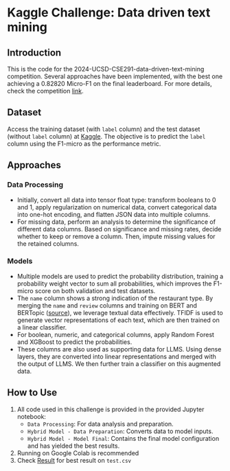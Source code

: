 # Kaggle Challenge: Data driven text mining

## Introduction
This is the code for the 2024-UCSD-CSE291-data-driven-text-mining competition. Several approaches have been implemented, with the best one achieving a 0.82820 Micro-F1 on the final leaderboard. For more details, check the competition [link](https://www.kaggle.com/competitions/2024-ucsd-cse291-data-driven-text-mining).

## Dataset

Access the training dataset (with `label` column) and the test dataset (without `label` column) at [Kaggle](https://www.kaggle.com/competitions/2024-ucsd-cse291-data-driven-text-mining/data). The objective is to predict the `label` column using the F1-micro as the performance metric.

## Approaches
### Data Processing
- Initially, convert all data into tensor float type: transform booleans to 0 and 1, apply regularization on numerical data, convert categorical data into one-hot encoding, and flatten JSON data into multiple columns.
- For missing data, perform an analysis to determine the significance of different data columns. Based on significance and missing rates, decide whether to keep or remove a column. Then, impute missing values for the retained columns.

### Models
- Multiple models are used to predict the probability distribution, training a probability weight vector to sum all probabilities, which improves the F1-micro score on both validation and test datasets.
- The `name` column shows a strong indication of the restaurant type. By merging the `name` and `review` columns and training on BERT and BERTopic ([source](https://maartengr.github.io/BERTopic/index.html)), we leverage textual data effectively. TFIDF is used to generate vector representations of each text, which are then trained on a linear classifier.
- For boolean, numeric, and categorical columns, apply Random Forest and XGBoost to predict the probabilities.
- These columns are also used as supporting data for LLMS. Using dense layers, they are converted into linear representations and merged with the output of LLMS. We then further train a classifier on this augmented data.

## How to Use

1) All code used in this challenge is provided in the provided Jupyter notebook:
   - `Data Processing`: For data analysis and preparation.
   - `Hybrid Model - Data Preparation`: Converts data to model inputs.
   - `Hybrid Model - Model Final`: Contains the final model configuration and has yielded the best results.
2) Running on Google Colab is recommended
3) Check [Result](predicted.csv) for best result on `test.csv`